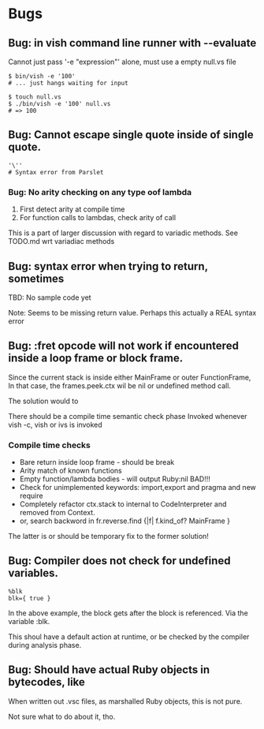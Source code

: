 # Bugs

## Bug: in vish command line runner with --evaluate

Cannot just pass '-e "expression"' alone, must use a empty null.vs file

```
$ bin/vish -e '100'
# ... just hangs waiting for input

$ touch null.vs
$ ./bin/vish -e '100' null.vs
# => 100
```

## Bug: Cannot escape single quote inside of single quote.

```
'\''
# Syntax error from Parslet
```


### Bug: No arity checking on any type oof lambda

1. First detect arity at compile time
2. For function calls to lambdas, check arity of call

This is a part of larger discussion with regard to variadic methods.
See TODO.md wrt variadiac methods
## Bug: syntax error when trying to return, sometimes

TBD: No sample code yet

Note: Seems to be missing return value. Perhaps this actually a REAL syntax error


## Bug: :fret opcode will not work if encountered inside a loop frame or block frame.

Since the current stack is inside either MainFrame or outer FunctionFrame,
In that case, the frames.peek.ctx wil be nil or undefined method call.

The solution would to 

There should be a compile time semantic check phase
Invoked whenever vish -c, vish or ivs is invoked

### Compile time checks

- Bare return inside loop frame - should be break
- Arity match of known functions
- Empty function/lambda bodies - will output Ruby:nil BAD!!!
- Check for unimplemented keywords: import,export and pragma and new require
- Completely refactor ctx.stack to internal to CodeInterpreter and removed from Context.
- or, search backword in fr.reverse.find {|f| f.kind_of? MainFrame }

The latter is or should be temporary fix to the former solution!


## Bug: Compiler does not check for undefined variables.

```
%blk
blk={ true }
```

In the above example, the block gets after the block is referenced.
Via the variable :blk.

This shoul have a default action at runtime,
or be checked by the compiler during  analysis phase.


## Bug: Should have actual Ruby objects in bytecodes, like 

When written out .vsc files, as marshalled Ruby objects, this is not pure.

Not sure what to do about it, tho.

